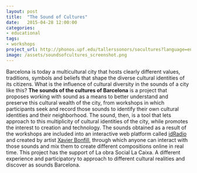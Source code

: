 ```yaml
---
layout: post
title:  "The Sound of Cultures"
date:   2015-04-28 12:00:00
categories: 
- educational
tags:
- workshops
project_url: http://phonos.upf.edu/tallerssonors/socultures?language=en
image: /assets/soundsofcultures_screenshot.png
---
```


Barcelona is today a multicultural city that hosts clearly different values, traditions, symbols and beliefs that shape the diverse cultural identities of its citizens. What is the influence of cultural diversity in the sounds of a city like this? **The sounds of the cultures of Barcelona** is a project that proposes working with sound as a means to better understand and preserve this cultural wealth of the city, from workshops in which participants seek and record those sounds to identify their own cultural identities and their neighborhood. The sound, then, is a tool that lets approach to this multiplicity of cultural identities of the city, while promotes the interest to creation and technology.
The sounds obtained as a result of the workshops are included into an interactive web platform called [idRadio](/hacks-and-apps/idradio.html) and created by artist [Xavier Bonfill](http://xavierbonfill.com), through which anyone can interact with those sounds and mix them to create different compositions online in real time. This project has the support of La obra Social La Caixa.
A different experience and participatory to approach to different cultural realities and discover as sounds Barcelona.